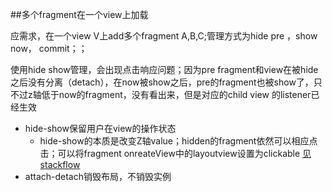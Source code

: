 ##多个fragment在一个view上加载

应需求，在一个view V上add多个fragment A,B,C;管理方式为hide pre ，show now， commit；； 

使用hide show管理，会出现点击响应问题；因为pre fragment和view在被hide之后没有分离（detach），在now被show之后，pre的fragment也被show了，只不过z轴低于now的fragment，没有看出来，但是对应的child view 的listener已经生效

- hide-show保留用户在view的操作状态
	- hide-show的本质是改变Z轴value；hidden的fragment依然可以相应点击；可以将fragment onreateView中的layoutview设置为clickable [见stackflow](http://stackoverflow.com/questions/10389620/fragment-over-another-fragment-issue)
- attach-detach销毁布局，不销毁实例
